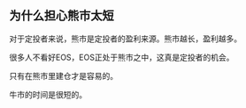 ## 为什么担心熊市太短

对于定投者来说，熊市是定投者的盈利来源。熊市越长，盈利越多。

很多人不看好EOS，EOS正处于熊市之中，这真是定投者的机会。

只有在熊市里建仓才是容易的。

牛市的时间是很短的。
